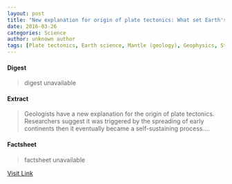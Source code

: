 ```yaml
---
layout: post
title: "New explanation for origin of plate tectonics: What set Earth's plates in motion?"
date: 2016-03-26
categories: Science
author: unknown author
tags: [Plate tectonics, Earth science, Mantle (geology), Geophysics, Structure of the Earth, Earth sciences, Applied and interdisciplinary physics, Global natural environment, Planets of the Solar System, Physical sciences, Nature, Planetary science, Geology]
---
```



#### Digest
>digest unavailable

#### Extract
>Geologists have a new explanation for the origin of plate tectonics. Researchers suggest it was triggered by the spreading of early continents then it eventually became a self-sustaining process....

#### Factsheet
>factsheet unavailable

[Visit Link](http://feeds.sciencedaily.com/~r/sciencedaily/~3/alZjljjYFRI/140917131814.htm)


